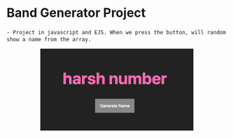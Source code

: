 # Band Generator Project

    - Project in javascript and EJS. When we press the button, will random show a name from the array.

<p align="center">
  <img src="public/screenshots/band-generator.png" width="350" title="Home page">
</p>
